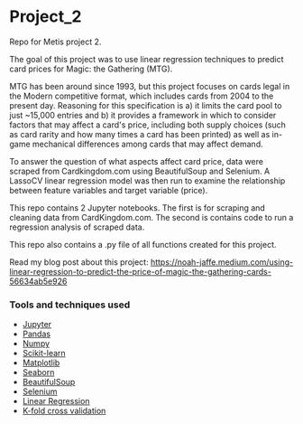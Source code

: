 # Project_2

Repo for Metis project 2.

The goal of this project was to use linear regression techniques to predict card prices for Magic: the Gathering (MTG).

MTG has been around since 1993, but this project focuses on cards legal in the Modern competitive format, which includes cards from 2004 to the present day. Reasoning for this specification is a) it limits the card pool to just ~15,000 entries and b) it provides a framework in which to consider factors that may affect a card's price, including both supply choices (such as card rarity and how many times a card has been printed) as well as in-game mechanical differences among cards that may affect demand.

To answer the question of what aspects affect card price, data were scraped from Cardkingdom.com using BeautifulSoup and Selenium. A LassoCV linear regression model was then run to examine the relationship between feature variables and target variable (price).

This repo contains 2 Jupyter notebooks. The first is for scraping and cleaning data from CardKingdom.com. The second is contains code to run a regression analysis of scraped data. 

This repo also contains a .py file of all functions created for this project.

Read my blog post about this project: https://noah-jaffe.medium.com/using-linear-regression-to-predict-the-price-of-magic-the-gathering-cards-56634ab5e926

### Tools and techniques used
- [Jupyter](https://jupyter.org/)
- [Pandas](https://pandas.pydata.org/)
- [Numpy](https://numpy.org/)
- [Scikit-learn](https://scikit-learn.org/stable/)
- [Matplotlib](https://matplotlib.org/)
- [Seaborn](https://seaborn.pydata.org/index.html)
- [BeautifulSoup](https://www.crummy.com/software/BeautifulSoup/bs4/doc/)
- [Selenium](https://www.selenium.dev/)
- [Linear Regression](https://scikit-learn.org/stable/modules/generated/sklearn.linear_model.LinearRegression.html)
- [K-fold cross validation](https://scikit-learn.org/stable/modules/generated/sklearn.model_selection.KFold.html)
